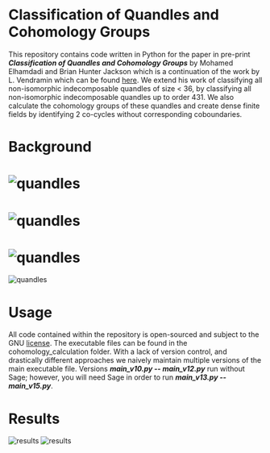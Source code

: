 # Classification of Quandles and Cohomology Groups


This repository contains code written in Python for the paper in pre-print ***Classification of Quandles and Cohomology Groups*** by Mohamed Elhamdadi and Brian Hunter Jackson which is a continuation of the work by L. Vendramin which can be found [here](https://github.com/HunterUSF/Quandles/blob/master/papers/RIG.pdf). We extend his work of classifying all non-isomorphic indecomposable quandles of size < 36, by classifying all non-isomorphic indecomposable quandles up to order 431. We also calculate the cohomology groups of these quandles and create dense finite fields by identifying 2 co-cycles without corresponding coboundaries.  

Background
==========

![quandles](https://github.com/HunterUSF/Quandles/blob/master/images/basics.png)
===================================================================================

![quandles](https://github.com/HunterUSF/Quandles/blob/master/images/RIG.png)
===================================================================================

![quandles](https://github.com/HunterUSF/Quandles/blob/master/images/alexander.png)
===================================================================================

![quandles](https://github.com/HunterUSF/Quandles/blob/master/images/example.png)

Usage
=====

All code contained within the repository is open-sourced and subject to the GNU [license](https://github.com/HunterUSF/Quandles/blob/master/License.md). The executable files can be found in the cohomology_calculation folder. With a lack of version control, and drastically different approaches we naively maintain multiple versions of the main executable file. Versions ***main_v10.py -- main_v12.py*** run without Sage; however, you will need Sage in order to run ***main_v13.py -- main_v15.py***. 

Results
=======

![results](https://github.com/HunterUSF/Quandles/blob/master/images/results1.png)
![results](https://github.com/HunterUSF/Quandles/blob/master/images/results2.png)







